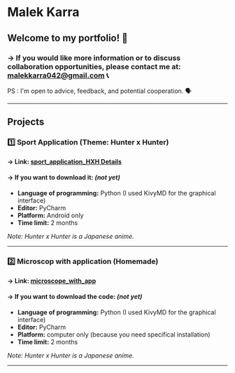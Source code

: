# Malek Karra
## Welcome to my portfolio! 👋


### -> If you would like more information or to discuss collaboration opportunities, please contact me at: malekkarra042@gmail.com 📞

PS : I'm open to advice, feedback, and potential cooperation. 🗣️

---

## Projects

### 1️⃣ Sport Application (Theme: Hunter x Hunter)
#### -> Link: [sport_application_HXH Details](sport_application_HXH/Introduction.md)
#### -> If you want to download it: *(not yet)*

- **Language of programming:** Python (I used KivyMD for the graphical interface)  
- **Editor:** PyCharm  
- **Platform:** Android only  
- **Time limit:** 2 months  

*Note: Hunter x Hunter is a Japanese anime.*

---

### 2️⃣ Microscop with application (Homemade)
#### -> Link: [microscope_with_app](/)
#### -> If you want to download the code: *(not yet)*

- **Language of programming:** Python (I used KivyMD for the graphical interface)  
- **Editor:** PyCharm  
- **Platform:** computer only (because you need specifical installation)
- **Time limit:** 2 months  

*Note: Hunter x Hunter is a Japanese anime.*

---

